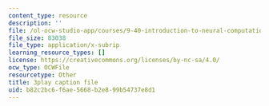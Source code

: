 ```yaml
---
content_type: resource
description: ''
file: /ol-ocw-studio-app/courses/9-40-introduction-to-neural-computation-spring-2018/b82c2bc6f6ae5668b2e899b54737e8d1_vQpo3rTwUjc.vtt
file_size: 83038
file_type: application/x-subrip
learning_resource_types: []
license: https://creativecommons.org/licenses/by-nc-sa/4.0/
ocw_type: OCWFile
resourcetype: Other
title: 3play caption file
uid: b82c2bc6-f6ae-5668-b2e8-99b54737e8d1
---
```

